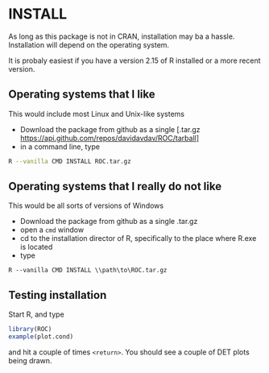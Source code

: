 INSTALL
=======

As long as this package is not in CRAN, installation may ba a hassle.  Installation will depend on the operating system.  

It is probaly easiest if you have a version  2.15 of R installed or a more recent version. 

Operating systems that I like
-----------------------------

This would include most Linux and Unix-like systems

 - Download the package from github as a single [.tar.gz https://api.github.com/repos/davidavdav/ROC/tarball]
 - in a command line, type
 
 ```sh
 R --vanilla CMD INSTALL ROC.tar.gz
 ```
 
Operating systems that I really do not like
-------------------------------------------
 
This would be all sorts of versions of Windows
 
  - Download the package from github as a single .tar.gz
  - open a `cmd` window
  - cd to the installation director of R, specifically to the place where R.exe is located
  - type

```dos
R --vanilla CMD INSTALL \\path\to\ROC.tar.gz
```

Testing installation
--------------------

Start R, and type
```R
library(ROC)
example(plot.cond)
```
and hit a couple of times `<return>`.  You should see a couple of DET plots being drawn. 
